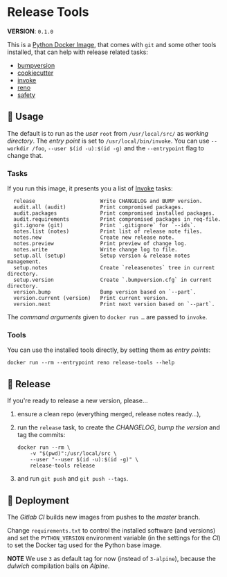 # Release Tools

**VERSION**: `0.1.0`

This is a [Python Docker Image][], that comes with `git` and some other tools
installed, that can help with release related tasks:

- [bumpversion]
- [cookiecutter]
- [invoke]
- [reno]
- [safety]

## :children_crossing: Usage

The default is to run as the _user_ `root` from `/usr/local/src/` as _working
directory_. The _entry point_ is set to `/usr/local/bin/invoke`. You can use
`--workdir /foo`, `--user $(id -u):$(id -g)` and the `--entrypoint` flag to
change that.

### Tasks

If you run this image, it presents you a list of [Invoke] tasks:

```
  release                     Write CHANGELOG and BUMP version.
  audit.all (audit)           Print compromised packages.
  audit.packages              Print compromised installed packages.
  audit.requirements          Print compromised packages in req-file.
  git.ignore (git)            Print `.gitignore` for `--ids`.
  notes.list (notes)          Print list of release note files.
  notes.new                   Create new release note.
  notes.preview               Print preview of change log.
  notes.write                 Write change log to file.
  setup.all (setup)           Setup version & release notes management.
  setup.notes                 Create `releasenotes` tree in current directory.
  setup.version               Create `.bumpversion.cfg` in current directory.
  version.bump                Bump version based on `--part`.
  version.current (version)   Print current version.
  version.next                Print next version based on `--part`.
```

The _command arguments_ given to `docker run …` are passed to `invoke`.

### Tools

You can use the installed tools directly, by setting them as _entry points_:

```shell
docker run --rm --entrypoint reno release-tools --help
```

## :bookmark: Release

If you're ready to release a new version, please…

1.  ensure a clean repo (everything merged, release notes ready…),

2.  run the `release` task, to create the _CHANGELOG_, _bump the version_
    and tag the commits:

	```shell
	docker run --rm \
		-v "$(pwd)":/usr/local/src \
		--user "--user $(id -u):$(id -g)" \
		release-tools release
	```

3.  and run `git push` and `git push --tags`.

## :rocket: Deployment

The _Gitlab CI_ builds new images from pushes to the _master_ branch.

Change `requirements.txt` to control the installed software (and versions) and
set the `PYTHON_VERSION` environment variable (in the settings for the _CI_) to
set the Docker tag used for the Python base image.

**NOTE** We use `3` as default tag for now (instead of `3-alpine`), because the
_dulwich_ compilation bails on _Alpine_.

[bumpversion]: https://github.com/c4urself/bump2version
[cookiecutter]: https://pypi.org/project/cookiecutter/
[invoke]: https://pypi.org/project/invoke/
[python docker image]: https://hub.docker.com/_/python
[reno]: https://pypi.org/project/reno/
[safety]: https://pypi.org/project/safety/
